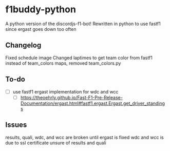# f1buddy-python

A python version of the discordjs-f1-bot! 
Rewritten in python to use fastf1 since ergast goes down too often

## Changelog

Fixed schedule image
Changed laptimes to get team color from fastf1 instead of team_colors maps, removed team_colors.py


## To-do
- [ ] use fastf1 ergast implementation for wdc and wcc
    - [ ] https://theoehrly.github.io/Fast-F1-Pre-Release-Documentation/ergast.html#fastf1.ergast.Ergast.get_driver_standings

## Issues

results, quali, wdc, and wcc are broken until ergast is fixed
wdc and wcc is due to ssl certificate
unsure of results and quali

